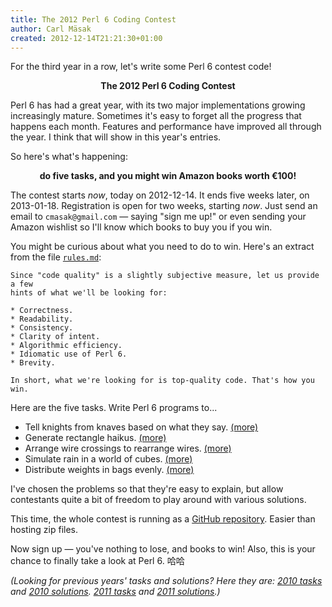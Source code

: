 ```yaml
---
title: The 2012 Perl 6 Coding Contest
author: Carl Mäsak
created: 2012-12-14T21:21:30+01:00
---
```

For the third year in a row, let's write some Perl 6 contest code!

<center><strong>The 2012 Perl 6 Coding Contest</strong></center>

Perl 6 has had a great year, with its two major implementations growing increasingly mature. Sometimes it's easy to forget all the progress that happens each month. Features and performance have improved all through the year. I think that will show in this year's entries.

So here's what's happening:

<center><strong>do five tasks, and you might win Amazon books worth &euro;100!</strong></center>

The contest starts *now*, today on 2012-12-14. It ends five weeks later, on 2013-01-18. Registration is open for two weeks, starting *now*. Just send an email to `cmasak@gmail.com` &mdash; saying "sign me up!" or even sending your Amazon wishlist so I'll know which books to buy you if you win.

You might be curious about what you need to do to win. Here's an extract from the file [`rules.md`](https://github.com/masak/p6cc2012/blob/master/rules.md):

    Since "code quality" is a slightly subjective measure, let us provide a few
    hints of what we'll be looking for:
    
    * Correctness.
    * Readability.
    * Consistency.
    * Clarity of intent.
    * Algorithmic efficiency.
    * Idiomatic use of Perl 6.
    * Brevity.
    
    In short, what we're looking for is top-quality code. That's how you win.

Here are the five tasks. Write Perl 6 programs to...

* Tell knights from knaves based on what they say. [(more)](http://github.com/masak/p6cc2012/blob/master/t1/description.md)
* Generate rectangle haikus. [(more)](http://github.com/masak/p6cc2012/blob/master/t2/description.md)
* Arrange wire crossings to rearrange wires. [(more)](http://github.com/masak/p6cc2012/blob/master/t3/description.md)
* Simulate rain in a world of cubes. [(more)](http://github.com/masak/p6cc2012/blob/master/t4/description.md)
* Distribute weights in bags evenly. [(more)](http://github.com/masak/p6cc2012/blob/master/t5/description.md)

I've chosen the problems so that they're easy to explain, but allow contestants
quite a bit of freedom to play around with various solutions.

This time, the whole contest is running as a [GitHub repository](http://github.com/masak/p6cc2012). Easier than hosting zip files.

Now sign up &mdash; you've nothing to lose, and books to win! Also, this is your chance to finally take a look at Perl 6. 哈哈

*(Looking for previous years' tasks and solutions? Here they are: <a href='http://strangelyconsistent.org/blog/masaks-perl-6-coding-contest'>2010 tasks</a> and <a href='http://strangelyconsistent.org/p6cc2010/'>2010 solutions</a>. <a href='http://strangelyconsistent.org/blog/the-2011-perl-6-coding-contest'>2011 tasks</a> and <a href='http://strangelyconsistent.org/p6cc2011/'>2011 solutions</a>.)*
